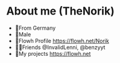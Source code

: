 # About me (TheNorik)
- 🚩From Germany
- 👦Male
- 🔵Flowh Profile https://flowh.net/Norik
- 🙋‍♂️Friends @InvalidLenni, @benzyyt
- 💚My projects https://flowh.net
